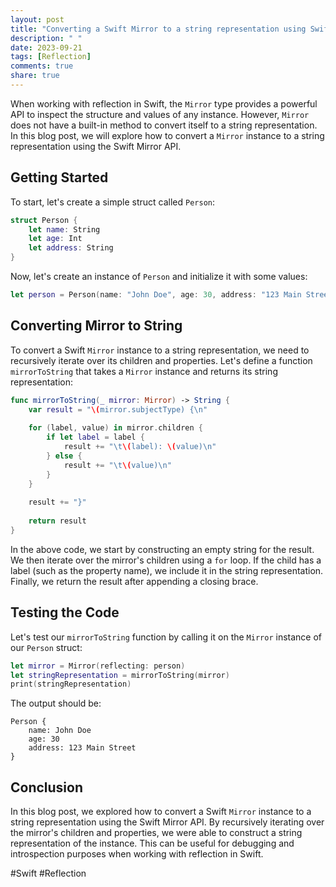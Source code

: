 ```yaml
---
layout: post
title: "Converting a Swift Mirror to a string representation using Swift Mirror API"
description: " "
date: 2023-09-21
tags: [Reflection]
comments: true
share: true
---
```


When working with reflection in Swift, the `Mirror` type provides a powerful API to inspect the structure and values of any instance. However, `Mirror` does not have a built-in method to convert itself to a string representation. In this blog post, we will explore how to convert a `Mirror` instance to a string representation using the Swift Mirror API.

## Getting Started

To start, let's create a simple struct called `Person`:

```swift
struct Person {
    let name: String
    let age: Int
    let address: String
}
```

Now, let's create an instance of `Person` and initialize it with some values:

```swift
let person = Person(name: "John Doe", age: 30, address: "123 Main Street")
```

## Converting Mirror to String

To convert a Swift `Mirror` instance to a string representation, we need to recursively iterate over its children and properties. Let's define a function `mirrorToString` that takes a `Mirror` instance and returns its string representation:

```swift
func mirrorToString(_ mirror: Mirror) -> String {
    var result = "\(mirror.subjectType) {\n"
    
    for (label, value) in mirror.children {
        if let label = label {
            result += "\t\(label): \(value)\n"
        } else {
            result += "\t\(value)\n"
        }
    }
    
    result += "}"
    
    return result
}
```

In the above code, we start by constructing an empty string for the result. We then iterate over the mirror's children using a `for` loop. If the child has a label (such as the property name), we include it in the string representation. Finally, we return the result after appending a closing brace.

## Testing the Code

Let's test our `mirrorToString` function by calling it on the `Mirror` instance of our `Person` struct:

```swift
let mirror = Mirror(reflecting: person)
let stringRepresentation = mirrorToString(mirror)
print(stringRepresentation)
```

The output should be:

```
Person {
    name: John Doe
    age: 30
    address: 123 Main Street
}
```

## Conclusion

In this blog post, we explored how to convert a Swift `Mirror` instance to a string representation using the Swift Mirror API. By recursively iterating over the mirror's children and properties, we were able to construct a string representation of the instance. This can be useful for debugging and introspection purposes when working with reflection in Swift.

#Swift #Reflection